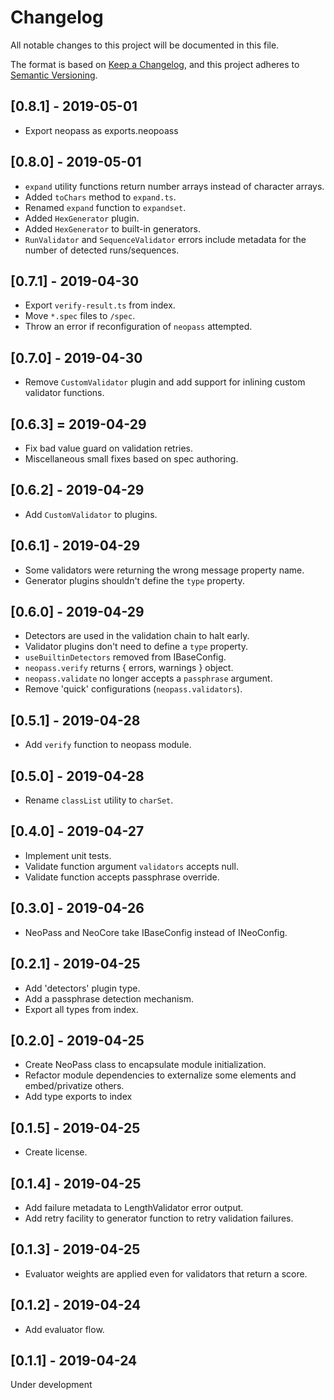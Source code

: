 # Changelog
All notable changes to this project will be documented in this file.

The format is based on [Keep a Changelog](https://keepachangelog.com/en/1.0.0/),
and this project adheres to [Semantic Versioning](https://semver.org/spec/v2.0.0.html).

## [0.8.1] - 2019-05-01
- Export neopass as exports.neopoass

## [0.8.0] - 2019-05-01
- `expand` utility functions return number arrays instead of character arrays.
- Added `toChars` method to `expand.ts`.
- Renamed `expand` function to `expandset`.
- Added `HexGenerator` plugin.
- Added `HexGenerator` to built-in generators.
- `RunValidator` and `SequenceValidator` errors include metadata for the number of detected runs/sequences.

## [0.7.1] - 2019-04-30
- Export `verify-result.ts` from index.
- Move `*.spec` files to `/spec`.
- Throw an error if reconfiguration of `neopass` attempted.

## [0.7.0] - 2019-04-30
- Remove `CustomValidator` plugin and add support for inlining custom validator functions.

## [0.6.3] = 2019-04-29
- Fix bad value guard on validation retries.
- Miscellaneous small fixes based on spec authoring.

## [0.6.2] - 2019-04-29
- Add `CustomValidator` to plugins.

## [0.6.1] - 2019-04-29
- Some validators were returning the wrong message property name.
- Generator plugins shouldn't define the `type` property.

## [0.6.0] - 2019-04-29
- Detectors are used in the validation chain to halt early.
- Validator plugins don't need to define a `type` property.
- `useBuiltinDetectors` removed from IBaseConfig.
- `neopass.verify` returns { errors, warnings } object.
- `neopass.validate` no longer accepts a `passphrase` argument.
- Remove 'quick' configurations (`neopass.validators`).

## [0.5.1] - 2019-04-28
- Add `verify` function to neopass module.

## [0.5.0] - 2019-04-28
- Rename `classList` utility to `charSet`.

## [0.4.0] - 2019-04-27
- Implement unit tests.
- Validate function argument `validators` accepts null.
- Validate function accepts passphrase override.

## [0.3.0] - 2019-04-26
- NeoPass and NeoCore take IBaseConfig instead of INeoConfig.

## [0.2.1] - 2019-04-25
- Add 'detectors' plugin type.
- Add a passphrase detection mechanism.
- Export all types from index.

## [0.2.0] - 2019-04-25
- Create NeoPass class to encapsulate module initialization.
- Refactor module dependencies to externalize some elements and embed/privatize others.
- Add type exports to index

## [0.1.5] - 2019-04-25
- Create license.

## [0.1.4] - 2019-04-25
- Add failure metadata to LengthValidator error output.
- Add retry facility to generator function to retry validation failures.

## [0.1.3] - 2019-04-25
- Evaluator weights are applied even for validators that return a score.

## [0.1.2] - 2019-04-24
- Add evaluator flow.

## [0.1.1] - 2019-04-24
Under development
